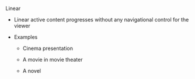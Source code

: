 
Linear

-   Linear active content progresses without any navigational control for the viewer

-   Examples

    -   Cinema presentation

    -   A movie in movie theater

    -   A novel
